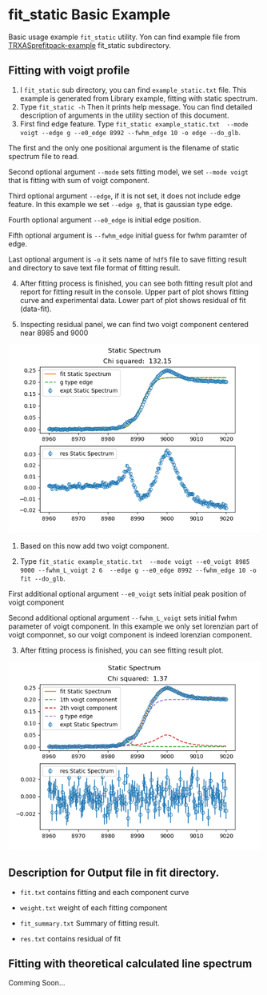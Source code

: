 # fit_static Basic Example

Basic usage example ``fit_static`` utility.
Yon can find example file from [TRXASprefitpack-example](https://github.com/pistack/TRXASprefitpack-example/) fit_static subdirectory.

## Fitting with voigt profile

1. I `fit_static` sub directory,  you can find ``example_static.txt`` file.
This example is generated from Library example, fitting with static spectrum.
2. Type ``fit_static -h`` Then it prints help message. You can find detailed description of arguments in the utility section of this document.
3. First find edge feature. Type ``fit_static example_static.txt  --mode voigt --edge g --e0_edge 8992 --fwhm_edge 10 -o edge --do_glb``.

The first and the only one positional argument is the filename of static spectrum file to read.

Second optional argument ``--mode`` sets fitting model, we set ``--mode voigt`` that is fitting with sum of voigt component. 

Third optional argument ``--edge``, if it is not set, it does not include edge feature. In this example we set `--edge g`, that is gaussian type edge.

Fourth optional argument ``--e0_edge`` is initial edge position.

Fifth optional argument is ``--fwhm_edge`` initial guess for fwhm paramter of edge. 

Last optional argument is `-o` it sets name of `hdf5` file to save fitting result and directory to save text file format of fitting result.

4. After fitting process is finished, you can see both fitting result plot and report for fitting result in the console. Upper part of plot shows fitting curve and experimental data. Lower part of plot shows residual of fit (data-fit).

5. Inspecting residual panel, we can find two voigt component centered near 8985 and 9000

![png](fit_static_example_file/find_edge.png)

1. Based on this now add two voigt component.

2. Type ``fit_static example_static.txt  --mode voigt --e0_voigt 8985 9000 --fwhm_L_voigt 2 6  --edge g --e0_edge 8992 --fwhm_edge 10 -o fit --do_glb``.

First additional optional argument ``--e0_voigt`` sets initial peak position of voigt component

Second additional optional argument ``--fwhm_L_voigt`` sets initial fwhm parameter of voigt component. In this example we only set lorenzian part of voigt componnet, so our voigt component is indeed lorenzian component.

3. After fitting process is finished, you can see fitting result plot.

![png](fit_static_example_file/fit_voigt.png)

## Description for Output file in fit directory.

* ``fit.txt`` contains fitting and each component curve

* ``weight.txt`` weight of each fitting component

* ``fit_summary.txt`` Summary of fitting result.

* ``res.txt`` contains residual of fit



## Fitting with theoretical calculated line spectrum

Comming Soon... 